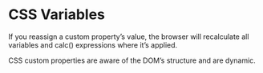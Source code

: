 # CSS Variables

If you reassign a custom property’s value, the browser will recalculate all variables and calc() expressions where it’s applied.

CSS custom properties are aware of the DOM’s structure and are dynamic.
